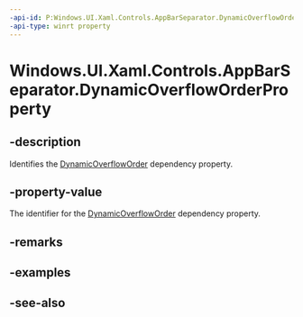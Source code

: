 ```yaml
---
-api-id: P:Windows.UI.Xaml.Controls.AppBarSeparator.DynamicOverflowOrderProperty
-api-type: winrt property
---
```


<!-- Property syntax
public Windows.UI.Xaml.DependencyProperty DynamicOverflowOrderProperty { get; }
-->

# Windows.UI.Xaml.Controls.AppBarSeparator.DynamicOverflowOrderProperty

## -description
Identifies the [DynamicOverflowOrder](appbarseparator_dynamicoverfloworder.md) dependency property.



## -property-value
The identifier for the [DynamicOverflowOrder](appbarseparator_dynamicoverfloworder.md) dependency property.

## -remarks

## -examples

## -see-also

